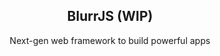<p align="center">
 <h2 align="center">BlurrJS (WIP)</h2>
 <p align="center">Next-gen web framework to build powerful apps</p>
</p>
